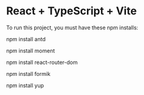 # React + TypeScript + Vite

To run this project, you must have these npm installs:

npm install antd

npm install moment

npm install react-router-dom

npm install formik

npm install yup
